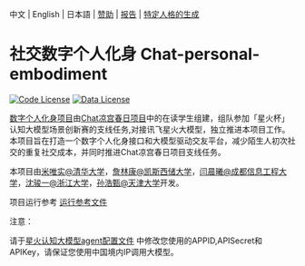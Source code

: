 中文 | English | 日本語 | [赞助](#赞助) | [报告](https://github.com/hhhwmws0117/Chat-personal-embodiment/创新方案.pptx) | [特定人格的生成](https://github.com/LC1332/Chat-Haruhi-Suzumiya/tree/main/characters/personality-data)

# 社交数字个人化身 Chat-personal-embodiment

[![Code License](https://img.shields.io/badge/Code%20License-Apache_2.0-green.svg)]()
[![Data License](https://img.shields.io/badge/Data%20License-CC%20By%20NC%204.0-red.svg)]()

[数字个人化身项目](https://github.com/hhhwmws0117/Chat-personal-embodiment)由[Chat凉宫春日项目](https://github.com/LC1332/Chat-Haruhi-Suzumiya.git)中的在读学生组建，组队参加「星火杯」认知大模型场景创新赛的支线任务,对接讯飞星火大模型，独立推进本项目工作。本项目旨在打造一个数字个人化身接口和大模型驱动交友平台，减少陌生人初次社交的重复社交成本，并同时推进Chat凉宫春日项目支线任务。


本项目由[米唯实@清华大学](https://github.com/hhhwmws0117)，[詹林康@凯斯西储大学](https://github.com/JunityZhan)，[闫晨曦@成都信息工程大学](https://github.com/todochenxi)，[沈骏一@浙江大学](https://github.com/J1shen)，[孙浩甄@天津大学](https://github.com/JcandZero)开发。

项目运行参考 [运行参考文件](https://github.com/hhhwmws0117/Chat-personal-embodiment/blob/main/Chat_personal_embodiment_demo.ipynb) 

注意：

请于[星火认知大模型agent配置文件](https://github.com/hhhwmws0117/Chat-personal-embodiment/blob/main/src_reform/baichuanAgent.py) 中修改您使用的APPID,APISecret和APIKey，请保证您使用中国境内IP调用大模型。

